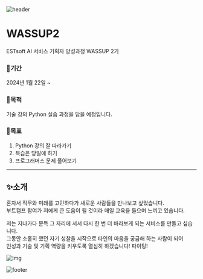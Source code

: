![header](https://capsule-render.vercel.app/api?type=waving&color=auto&height=200&section=header&text=ESTsoft%20AI%20서비스%20기획자%20양성과정%20WASSUP%202기&fontSize=20)


# WASSUP2
ESTsoft AI 서비스 기획자 양성과정 WASSUP 2기  


### 📍기간
2024년 1월 22일 ~


### 📍목적
기술 강의 Python 실습 과정을 담을 예정입니다.


### 📍목표
1. Python 강의 잘 따라가기  
2. 복습은 당일에 하기  
3. 프로그래머스 문제 풀어보기  


---


## ✨소개
혼자서 직무와 미래를 고민하다가 새로운 사람들을 만나보고 싶었습니다.  
부트캠프 참여가 저에게 큰 도움이 될 것이라 매일 교육을 들으며 느끼고 있습니다.

저는 지나가다 문득 그 자리에 서서 다시 한 번 더 바라보게 되는 서비스를 만들고 싶습니다.  
그동안 소홀히 했던 자기 성찰을 시작으로 타인의 마음을 궁금해 하는 사람이 되어  
인성과 기술 및 기획 역량을 키우도록 열심히 하겠습니다! 파이팅!


![img](https://mblogthumb-phinf.pstatic.net/MjAyNDAyMDJfMTk1/MDAxNzA2ODQzNzA2MTU4.DSwS2AhO40vcStjDtB90P9kEdwlIW9TpnAXJRHamtNUg.uTKQIjNCeSSt_PlxQxub0XwhE4W38cU2Z8gTPW-urigg.JPEG.designpress2016/WON-CC-0006-768x320.jpg?type=w800)


![footer](https://capsule-render.vercel.app/api?&type=soft&section=footer&text=Pure%20Imagination&fontSize=40&animation=twinkling&height=80)